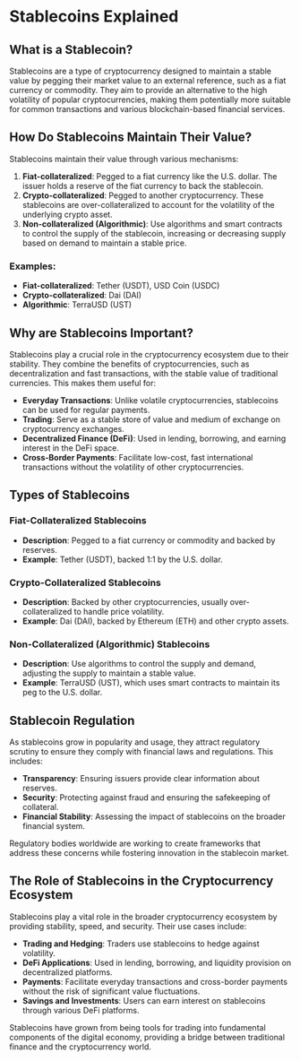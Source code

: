 # Stablecoins Explained

## What is a Stablecoin?

Stablecoins are a type of cryptocurrency designed to maintain a stable value by pegging their market value to an external reference, such as a fiat currency or commodity. They aim to provide an alternative to the high volatility of popular cryptocurrencies, making them potentially more suitable for common transactions and various blockchain-based financial services.

## How Do Stablecoins Maintain Their Value?

Stablecoins maintain their value through various mechanisms:
1. **Fiat-collateralized**: Pegged to a fiat currency like the U.S. dollar. The issuer holds a reserve of the fiat currency to back the stablecoin.
2. **Crypto-collateralized**: Pegged to another cryptocurrency. These stablecoins are over-collateralized to account for the volatility of the underlying crypto asset.
3. **Non-collateralized (Algorithmic)**: Use algorithms and smart contracts to control the supply of the stablecoin, increasing or decreasing supply based on demand to maintain a stable price.

### Examples:
- **Fiat-collateralized**: Tether (USDT), USD Coin (USDC)
- **Crypto-collateralized**: Dai (DAI)
- **Algorithmic**: TerraUSD (UST)

## Why are Stablecoins Important?

Stablecoins play a crucial role in the cryptocurrency ecosystem due to their stability. They combine the benefits of cryptocurrencies, such as decentralization and fast transactions, with the stable value of traditional currencies. This makes them useful for:
- **Everyday Transactions**: Unlike volatile cryptocurrencies, stablecoins can be used for regular payments.
- **Trading**: Serve as a stable store of value and medium of exchange on cryptocurrency exchanges.
- **Decentralized Finance (DeFi)**: Used in lending, borrowing, and earning interest in the DeFi space.
- **Cross-Border Payments**: Facilitate low-cost, fast international transactions without the volatility of other cryptocurrencies.

## Types of Stablecoins

### Fiat-Collateralized Stablecoins
- **Description**: Pegged to a fiat currency or commodity and backed by reserves.
- **Example**: Tether (USDT), backed 1:1 by the U.S. dollar.

### Crypto-Collateralized Stablecoins
- **Description**: Backed by other cryptocurrencies, usually over-collateralized to handle price volatility.
- **Example**: Dai (DAI), backed by Ethereum (ETH) and other crypto assets.

### Non-Collateralized (Algorithmic) Stablecoins
- **Description**: Use algorithms to control the supply and demand, adjusting the supply to maintain a stable value.
- **Example**: TerraUSD (UST), which uses smart contracts to maintain its peg to the U.S. dollar.

## Stablecoin Regulation

As stablecoins grow in popularity and usage, they attract regulatory scrutiny to ensure they comply with financial laws and regulations. This includes:
- **Transparency**: Ensuring issuers provide clear information about reserves.
- **Security**: Protecting against fraud and ensuring the safekeeping of collateral.
- **Financial Stability**: Assessing the impact of stablecoins on the broader financial system.

Regulatory bodies worldwide are working to create frameworks that address these concerns while fostering innovation in the stablecoin market.

## The Role of Stablecoins in the Cryptocurrency Ecosystem

Stablecoins play a vital role in the broader cryptocurrency ecosystem by providing stability, speed, and security. Their use cases include:
- **Trading and Hedging**: Traders use stablecoins to hedge against volatility.
- **DeFi Applications**: Used in lending, borrowing, and liquidity provision on decentralized platforms.
- **Payments**: Facilitate everyday transactions and cross-border payments without the risk of significant value fluctuations.
- **Savings and Investments**: Users can earn interest on stablecoins through various DeFi platforms.

Stablecoins have grown from being tools for trading into fundamental components of the digital economy, providing a bridge between traditional finance and the cryptocurrency world.
